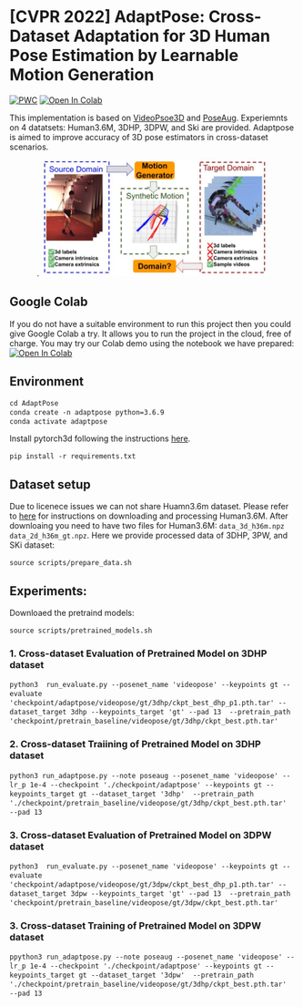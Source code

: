 # [CVPR 2022] AdaptPose: Cross-Dataset Adaptation for 3D Human Pose Estimation by Learnable Motion Generation

[![PWC](https://img.shields.io/endpoint.svg?url=https://paperswithcode.com/badge/adaptpose-cross-dataset-adaptation-for-3d/weakly-supervised-3d-human-pose-estimation-on)](https://paperswithcode.com/sota/weakly-supervised-3d-human-pose-estimation-on?p=adaptpose-cross-dataset-adaptation-for-3d)
[![Open In Colab](https://colab.research.google.com/assets/colab-badge.svg)](https://colab.research.google.com/drive/1d_bcHtBm-rR0mTVJ7484WVJ5Gmk5NkbB#scrollTo=Xtvy95RHLbrd)


This implementation is based on [VideoPsoe3D](https://github.com/facebookresearch/VideoPose3D) and [PoseAug](https://github.com/jfzhang95/PoseAug). Experiemnts on 4 datatsets: Human3.6M, 3DHP, 3DPW, and Ski are provided. Adaptpose is aimed to improve accuracy of 3D pose estimators in cross-dataset scenarios. 
 
<p align="center">.
<img  src="Figures/Tiser.jpg" width="400">
<p/>

## Google Colab
If you do not have a suitable environment to run this project then you could give Google Colab a try. It allows you to run the project in the cloud, free of charge. You may try our Colab demo using the notebook we have prepared: [![Open In Colab](https://colab.research.google.com/assets/colab-badge.svg)](https://colab.research.google.com/drive/1d_bcHtBm-rR0mTVJ7484WVJ5Gmk5NkbB#scrollTo=Xtvy95RHLbrd)

## Environment 

```
cd AdaptPose
conda create -n adaptpose python=3.6.9
conda activate adaptpose
```
Install pytorch3d following the instructions [here](https://github.com/facebookresearch/pytorch3d/blob/main/INSTALL.md). 

```
pip install -r requirements.txt
```

## Dataset setup
Due to licenece issues we can not share Huamn3.6m dataset. Please refer to [here](https://github.com/facebookresearch/VideoPose3D/blob/main/DATASETS.md) for instructions on downloading and processing Human3.6M. After downloaing you need to have two files for Human3.6M: ```data_3d_h36m.npz``` ```data_2d_h36m_gt.npz```. Here we provide processed data of 3DHP, 3PW, and SKi dataset:
```
source scripts/prepare_data.sh
```
## Experiments:
Downloaed the pretraind models:

```
source scripts/pretrained_models.sh
```

### 1. Cross-dataset Evaluation of Pretrained Model on 3DHP dataset

```
python3  run_evaluate.py --posenet_name 'videopose' --keypoints gt --evaluate  'checkpoint/adaptpose/videopose/gt/3dhp/ckpt_best_dhp_p1.pth.tar' --dataset_target 3dhp --keypoints_target 'gt' --pad 13  --pretrain_path  'checkpoint/pretrain_baseline/videopose/gt/3dhp/ckpt_best.pth.tar'
```
### 2. Cross-dataset Traiining of Pretrained Model on 3DHP dataset
```
python3 run_adaptpose.py --note poseaug --posenet_name 'videopose' --lr_p 1e-4 --checkpoint './checkpoint/adaptpose' --keypoints gt --keypoints_target gt --dataset_target '3dhp'  --pretrain_path './checkpoint/pretrain_baseline/videopose/gt/3dhp/ckpt_best.pth.tar'  --pad 13 
```

### 3. Cross-dataset Evaluation of Pretrained Model on 3DPW dataset

```
python3  run_evaluate.py --posenet_name 'videopose' --keypoints gt --evaluate  'checkpoint/adaptpose/videopose/gt/3dpw/ckpt_best_dhp_p1.pth.tar' --dataset_target 3dpw --keypoints_target 'gt' --pad 13  --pretrain_path  'checkpoint/pretrain_baseline/videopose/gt/3dpw/ckpt_best.pth.tar'
```

### 3. Cross-dataset Training of Pretrained Model on 3DPW dataset

```
ppython3 run_adaptpose.py --note poseaug --posenet_name 'videopose' --lr_p 1e-4 --checkpoint './checkpoint/adaptpose' --keypoints gt --keypoints_target gt --dataset_target '3dpw'  --pretrain_path './checkpoint/pretrain_baseline/videopose/gt/3dhp/ckpt_best.pth.tar'  --pad 13 
```



